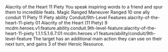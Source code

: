 <ability>
  <name>Alacrity of the Heart</name>
  <cost>11 Piety</cost>
  <flavor>You speak inspiring words to a friend and spur them to incredible feats.</flavor>
  <keywords>
    <keyword>Magic</keyword>
    <keyword>Ranged</keyword>
  </keywords>
  <type>Maneuver</type>
  <distance>Ranged 10</distance>
  <target>one ally</target>
  <metadata>
    <class>conduit</class>
    <cost>11 Piety</cost>
    <cost_amount>11</cost_amount>
    <cost_resource>Piety</cost_resource>
    <feature_type>ability</feature_type>
    <file_dpath>Conduit/9th-Level Features</file_dpath>
    <item_id>alacrity-of-the-heart-11-piety</item_id>
    <item_index>01</item_index>
    <item_name>Alacrity of the Heart (11 Piety)</item_name>
    <level>9</level>
    <scc>mcdm.heroes.v1:feature.ability.conduit.9th-level-feature:alacrity-of-the-heart-11-piety</scc>
    <scdc>1.1.1:5.1.6.7:01</scdc>
    <source>mcdm.heroes.v1</source>
    <type>feature/ability/conduit/9th-level-feature</type>
  </metadata>
  <effects>
    <effect type="mundane">The target has an additional main action they can use on their next turn, and gains 3 of their Heroic Resource.</effect>
  </effects>
</ability>

